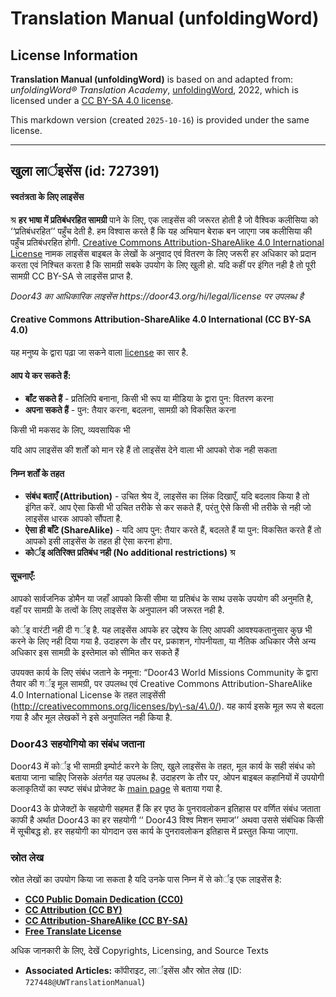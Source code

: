# Translation Manual (unfoldingWord)

## License Information

**Translation Manual (unfoldingWord)** is based on and adapted from: _unfoldingWord® Translation Academy_, [unfoldingWord](https://unfoldingword.org/utw), 2022, which is licensed under a [CC BY-SA 4.0 license](https://creativecommons.org/licenses/by-sa/4.0/legalcode.en).

This markdown version (created `2025-10-16`) is provided under the same license.



--------------------------------

## खुला लार्इसेंस (id: 727391)

#### स्वतंत्रता के लिए लाइसेंस

श्र **हर भाषा में प्रतिबंधरहित सामग्री** पाने के लिए, एक लाइसेंस की जरूरत होती है जो वैश्विक कलीसिया को ‘‘प्रतिबंधरहित’’ पहुँच देती है. हम विश्वास करते हैं कि यह अभियान बेराक बन जाएगा जब कलीसिया की पहुँच प्रतिबंधरहित होगी. [Creative Commons Attribution\-ShareAlike 4\.0 International License](http://creativecommons.org/licenses/by-sa/4.0/) नामक लाइसेंस बाइबल के लेखों के अनुवाद एवं वितरण के लिए जरूरी हर अधिकार को प्रदान करता एवं निश्चित करता है कि सामग्री सबके उपयोग के लिए खुली हो. यदि कहीं पर इंगित नही है तो पूरी सामग्री CC BY\-SA से लाइसेंस प्राप्त है.

*Door43 का आधिकारिक लाइसेंस https://door43\.org/hi/legal/license पर उपलब्ध है*

#### Creative Commons Attribution\-ShareAlike 4\.0 International (CC BY\-SA 4\.0\)

यह मनुष्य के द्वारा पढ़ा जा सकने वाला [license](http://creativecommons.org/licenses/by-sa/4.0/) का सार है.

#### आप ये कर सकते हैं:

* **बाँट सकते हैं** \- प्रतिलिपि बनाना, किसी भी रूप या मीडिया के द्वारा पुन: वितरण करना
* **अपना सकते हैं** \- पुन: तैयार करना, बदलना, सामग्री को विकसित करना

किसी भी मकसद के लिए, व्यवसायिक भी

यदि आप लाइसेंस की शर्तों को मान रहे हैं तो लाइसेंस देने वाला भी आपको रोक नही सकता

#### निम्न शर्तों के तहत

* **संबंध बताएँ (Attribution)** \- उचित श्रेय दें, लाइसेंस का लिंक दिखाएँ, यदि बदलाव किया है तो इंगित करें. आप ऐसा किसी भी उचित तरीके से कर सकते हैं, परंतु ऐसे किसी भी तरीके से नही जो लाइसेंस धारक आपको सौंपता है.
* **ऐसा ही बाँटे (ShareAlike)** \- यदि आप पुन: तैयार करते हैं, बदलते हैं या पुन: विकसित करते हैं तो आपको इसी लाइसेंस के तहत ही ऐसा करना होगा.
* **कोर्इ अतिरिक्त प्रतिबंध नही (No additional restrictions)** श्र

#### सूचनाएँ:

आपको सार्वजनिक डोमैन या जहाँ आपको किसी सीमा या प्रतिबंध के साथ उसके उपयोग की अनुमति है, वहाँ पर सामग्री के तत्वों के लिए लाइसेंस के अनुपालन की जरूरत नही है.

कोर्इ वारंटी नही दी गर्इ है. यह लाइसेंस आपके हर उद्देश्य के लिए आपकी आवश्यकतानुसार कुछ भी करने के लिए नही दिया गया है. उदाहरण के तौर पर, प्रकाशन, गोपनीयता, या नैतिक अधिकार जैसे अन्य अधिकार इस सामग्री के इस्तेमाल को सीमित कर सकते हैं

उपयक्त कार्य के लिए संबंध जताने के नमूना: “Door43 World Missions Community के द्वारा तैयार की गर्इ मूल सामग्री, पर उपलब्ध एवं Creative Commons Attribution\-ShareAlike 4\.0 International License के तहत लाइसेंसी (http://creativecommons.org/licenses/by\-sa/4\.0/). यह कार्य इसके मूल रूप से बदला गया है और मूल लेखकों ने इसे अनुपालित नही किया है.

### Door43 सहयोगियो का संबंध जताना

Door43 में कोर्इ भी सामग्री इम्पोर्ट करने के लिए, खुले लाइसेंस के तहत, मूल कार्य के सही संबंध को बताया जाना चाहिए जिसके अंतर्गत यह उपलब्ध है. उदाहरण के तौर पर, ओपन बाइबल कहानियों में उपयोगी कलाकृतियों का स्पष्ट संबंध प्रोजेक्ट के [main page](http://openbiblestories.com) से बताया गया है.

Door43 के प्रोजेक्टों के सहयोगी सहमत हैं कि हर पृष्ठ के पुनरावलोकन इतिहास पर वर्णित संबंध जताता काफी है अर्थात Door43 का हर सहयोगी ‘‘ Door43 विश्व मिशन समाज’’ अथवा उससे संबंधिक किसी में सूचीबद्ध हो. हर सहयोगी का योगदान उस कार्य के पुनरावलोकन इतिहास में प्रस्तुत किया जाएगा.

### स्रोत लेख

स्रोत लेखों का उपयोग किया जा सकता है यदि उनके पास निम्न में से कोर्इ एक लाइसेंस है:

* [**CC0 Public Domain Dedication (CC0\)**](http://creativecommons.org/publicdomain/zero/1.0/)
* [**CC Attribution (CC BY)**](http://creativecommons.org/licenses/by/3.0/)
* [**CC Attribution\-ShareAlike (CC BY\-SA)**](http://creativecommons.org/licenses/by-sa/4.0/)
* [**Free Translate License**](http://ufw.io/freetranslate/)

अधिक जानकारी के लिए, देखें Copyrights, Licensing, and Source Texts

* **Associated Articles:** कॉपीराइट, लार्इसेंस और स्रोत लेख (ID: `727448@UWTranslationManual`)

